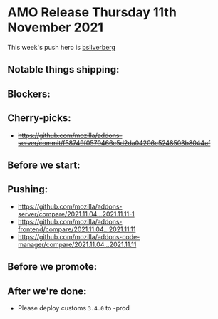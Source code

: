# AMO Release Thursday 11th November 2021

This week's push hero is [bsilverberg](https://github.com/bobsilverberg)

## Notable things shipping:

## Blockers:

## Cherry-picks:
- ~~https://github.com/mozilla/addons-server/commit/f58749f0570466c5d2da04206c5248503b8044af~~

## Before we start:

## Pushing:

- https://github.com/mozilla/addons-server/compare/2021.11.04...2021.11.11-1
- https://github.com/mozilla/addons-frontend/compare/2021.11.04...2021.11.11
- https://github.com/mozilla/addons-code-manager/compare/2021.11.04...2021.11.11

## Before we promote:

## After we're done:

- Please deploy customs `3.4.0` to -prod
